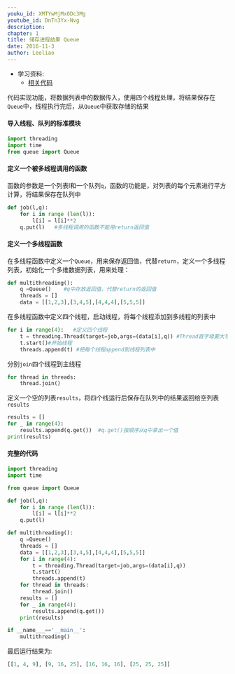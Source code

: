 ```yaml
---
youku_id: XMTYwMjMxODc3Mg
youtube_id: DnTn3Yx-Nvg
description: 
chapter: 1
title: 储存进程结果 Queue
date: 2016-11-3
author: Leoliao
---
```

* 学习资料:
  * [相关代码](https://github.com/MorvanZhou/tutorials/blob/master/threadingTUT/thread4_queue.py)


代码实现功能，将数据列表中的数据传入，使用四个线程处理，将结果保存在`Queue`中，线程执行完后，从`Queue`中获取存储的结果

#### 导入线程、队列的标准模块

```python
import threading
import time
from queue import Queue
```

#### 定义一个被多线程调用的函数

函数的参数是一个列表l和一个队列`q`，函数的功能是，对列表的每个元素进行平方计算，将结果保存在队列中

```python
def job(l,q):
    for i in range (len(l)):
        l[i] = l[i]**2
    q.put(l)   #多线程调用的函数不能用return返回值
```


#### 定义一个多线程函数

在多线程函数中定义一个`Queue`，用来保存返回值，代替`return`，定义一个多线程列表，初始化一个多维数据列表，用来处理：

```python
def multithreading():
    q =Queue()    #q中存放返回值，代替return的返回值
    threads = []
    data = [[1,2,3],[3,4,5],[4,4,4],[5,5,5]]
```

在多线程函数中定义四个线程，启动线程，将每个线程添加到多线程的列表中

```python
for i in range(4):   #定义四个线程
    t = threading.Thread(target=job,args=(data[i],q)) #Thread首字母要大写，被调用的job函数没有括号，只是一个索引，参数在后面
    t.start()#开始线程
    threads.append(t) #把每个线程append到线程列表中
```

分别`join`四个线程到主线程

```python
for thread in threads:
    thread.join()
```

定义一个空的列表`results`，将四个线运行后保存在队列中的结果返回给空列表`results`

```python
results = []
for _ in range(4):
    results.append(q.get())  #q.get()按顺序从q中拿出一个值
print(results)
```

#### 完整的代码

```python
import threading
import time

from queue import Queue

def job(l,q):
    for i in range (len(l)):
        l[i] = l[i]**2
    q.put(l)

def multithreading():
    q =Queue()
    threads = []
    data = [[1,2,3],[3,4,5],[4,4,4],[5,5,5]]
    for i in range(4):
        t = threading.Thread(target=job,args=(data[i],q))
        t.start()
        threads.append(t)
    for thread in threads:
        thread.join()
    results = []
    for _ in range(4):
        results.append(q.get())
    print(results)

if __name___=='__main__':
    multithreading()
```

最后运行结果为:

```python
[[1, 4, 9], [9, 16, 25], [16, 16, 16], [25, 25, 25]]
```